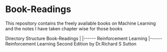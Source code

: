 # Book-Readings
This repository contains the freely available books on Machine Learning and the notes I have taken chapter wise for those books

Directory Structure
Book-Readings
   |
   |------ Reinforcement Learning
            |------Reinforcement Learning Second Edition by Dr.Richard S Sutton
